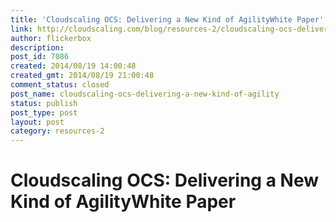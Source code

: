 ```yaml
---
title: 'Cloudscaling OCS: Delivering a New Kind of AgilityWhite Paper'
link: http://cloudscaling.com/blog/resources-2/cloudscaling-ocs-delivering-a-new-kind-of-agility/
author: flickerbox
description: 
post_id: 7086
created: 2014/08/19 14:00:48
created_gmt: 2014/08/19 21:00:48
comment_status: closed
post_name: cloudscaling-ocs-delivering-a-new-kind-of-agility
status: publish
post_type: post
layout: post
category: resources-2
---
```


# Cloudscaling OCS: Delivering a New Kind of AgilityWhite Paper

